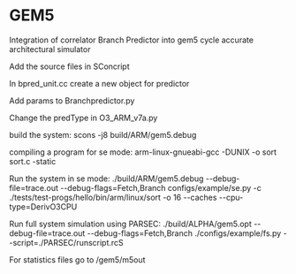 GEM5
====

Integration of correlator Branch Predictor into gem5 cycle accurate architectural simulator

Add the source files in SConcript

In bpred_unit.cc create a new object for predictor

Add params to Branchpredictor.py

Change the predType in O3_ARM_v7a.py


build the system:
 scons -j8 build/ARM/gem5.debug

compiling a program for se mode:
arm-linux-gnueabi-gcc -DUNIX -o sort sort.c -static


Run the system in se mode:
./build/ARM/gem5.debug --debug-file=trace.out --debug-flags=Fetch,Branch configs/example/se.py -c ./tests/test-progs/hello/bin/arm/linux/sort -o 16 --caches --cpu-type=DerivO3CPU

Run full system simulation using PARSEC:
./build/ALPHA/gem5.opt --debug-file=trace.out --debug-flags=Fetch,Branch ./configs/example/fs.py --script=./PARSEC/runscript.rcS


For statistics files go to /gem5/m5out
